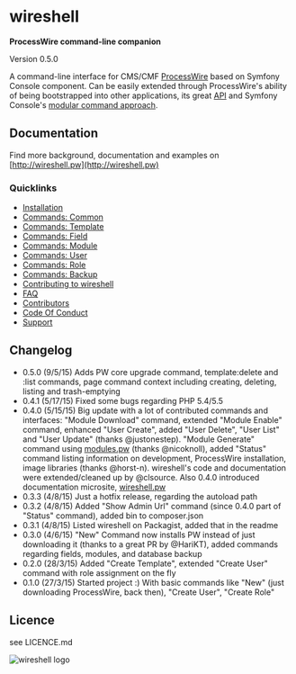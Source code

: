 # wireshell
**ProcessWire command-line companion**

Version 0.5.0

A command-line interface for CMS/CMF [ProcessWire](https://processwire.com) based on Symfony Console component.
Can be easily extended through ProcessWire's ability of being bootstrapped into other applications, its great [API](https://processwire.com/api/) and
Symfony Console's [modular command approach](http://symfony.com/doc/current/components/console/introduction%20%20%20%20%20%20.html).

## Documentation

Find more background, documentation and examples on [http://wireshell.pw](http://wireshell.pw)

### Quicklinks

* [Installation](http://wireshell.pw/#installation)
* [Commands: Common](http://wireshell.pw/#common)
* [Commands: Template](http://wireshell.pw/#template)
* [Commands: Field](http://wireshell.pw/#field)
* [Commands: Module](http://wireshell.pw/#module)
* [Commands: User](http://wireshell.pw/#user)
* [Commands: Role](http://wireshell.pw/#role)
* [Commands: Backup](http://wireshell.pw/#backup)
* [Contributing to wireshell](http://wireshell.pw/#contributing)
* [FAQ](http://wireshell.pw/#faq)
* [Contributors](http://wireshell.pw/#contributors)
* [Code Of Conduct](http://wireshell.pw/#code-of-conduct)
* [Support](http://wireshell.pw/#support)

## Changelog

* 0.5.0  (9/5/15) Adds PW core upgrade command, template:delete and :list commands, page command context including
                  creating, deleting, listing and trash-emptying
* 0.4.1 (5/17/15) Fixed some bugs regarding PHP 5.4/5.5
* 0.4.0 (5/15/15) Big update with a lot of contributed
                  commands and interfaces: "Module Download" command, extended
                  "Module Enable" command, enhanced "User Create", added "User Delete", "User
                  List" and "User Update" (thanks @justonestep). "Module Generate" command using
                  <a href="http://modules.pw">modules.pw</a>
                  (thanks @nicoknoll), added "Status" command listing information on
                  development, ProcessWire installation, image libraries (thanks
                  @horst-n). wireshell's code and documentation were extended/cleaned up
                  by @clsource. Also 0.4.0 introduced documentation microsite,
                  [wireshell.pw](http://wireshell.pw)
* 0.3.3 (4/8/15) Just a hotfix release, regarding the autoload path
* 0.3.2 (4/8/15) Added "Show Admin Url" command (since 0.4.0 part of "Status" command), added bin to composer.json
* 0.3.1 (4/8/15) Listed wireshell on Packagist, added that in the readme
* 0.3.0 (4/6/15) "New" Command now installs PW instead of just downloading it (thanks to a great PR by @HariKT), added
commands regarding fields, modules, and database backup
* 0.2.0 (28/3/15) Added "Create Template", extended "Create User" command with role assignment on the fly
* 0.1.0 (27/3/15) Started project :) With basic commands like "New" (just downloading ProcessWire, back then),
"Create User", "Create Role"

## Licence

see LICENCE.md

![wireshell logo](http://wireshell.pw/logo.png)




